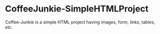 # CoffeeJunkie-SimpleHTMLProject
Coffee-Junkie is a simple HTML project having images, form, links, tables, etc.
